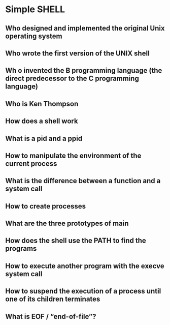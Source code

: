 # Simple SHELL


## Who designed and implemented the original Unix operating system
## Who wrote the first version of the UNIX shell
## Wh o invented the B programming language (the direct predecessor to the C programming language)
## Who is Ken Thompson
## How does a shell work
## What is a pid and a ppid
## How to manipulate the environment of the current process
## What is the difference between a function and a system call
## How to create processes
## What are the three prototypes of main
## How does the shell use the PATH to find the programs
## How to execute another program with the execve system call
## How to suspend the execution of a process until one of its children terminates
## What is EOF / “end-of-file”?
